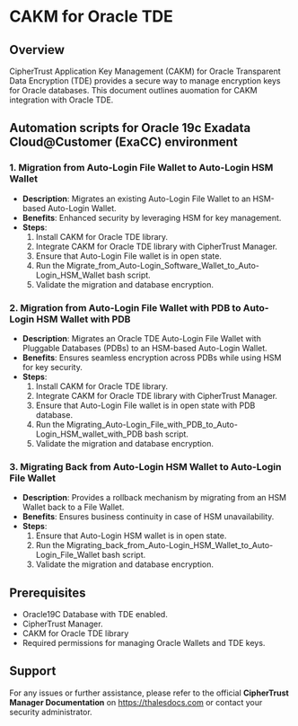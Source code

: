 # CAKM for Oracle TDE

## Overview
CipherTrust Application Key Management (CAKM) for Oracle Transparent Data Encryption (TDE) provides a secure way to manage encryption keys for Oracle databases. This document outlines auomation for CAKM integration with Oracle TDE.

## Automation scripts for Oracle 19c Exadata Cloud@Customer (ExaCC) environment 

### 1. Migration from Auto-Login File Wallet to Auto-Login HSM Wallet
- **Description**: Migrates an existing Auto-Login File Wallet to an HSM-based Auto-Login Wallet.
- **Benefits**: Enhanced security by leveraging HSM for key management.
- **Steps**:
  1. Install CAKM for Oracle TDE library.
  2. Integrate CAKM for Oracle TDE library with CipherTrust Manager.
  3. Ensure that Auto-Login File wallet is in open state.
  4. Run the Migrate_from_Auto-Login_Software_Wallet_to_Auto-Login_HSM_Wallet bash script.
  5. Validate the migration and database encryption.

### 2. Migration from Auto-Login File Wallet with PDB to Auto-Login HSM Wallet with PDB
- **Description**: Migrates an Oracle TDE Auto-Login File Wallet with Pluggable Databases (PDBs) to an HSM-based Auto-Login Wallet.
- **Benefits**: Ensures seamless encryption across PDBs while using HSM for key security.
- **Steps**:
  1. Install CAKM for Oracle TDE library.
  2. Integrate CAKM for Oracle TDE library with CipherTrust Manager.
  3. Ensure that Auto-Login File wallet is in open state with PDB database.
  4. Run the Migrating_Auto-Login_File_with_PDB_to_Auto-Login_HSM_wallet_with_PDB bash script.
  5. Validate the migration and database encryption.

### 3. Migrating Back from Auto-Login HSM Wallet to Auto-Login File Wallet
- **Description**: Provides a rollback mechanism by migrating from an HSM Wallet back to a File Wallet.
- **Benefits**: Ensures business continuity in case of HSM unavailability.
- **Steps**:
  1. Ensure that Auto-Login HSM wallet is in open state.
  2. Run the Migrating_back_from_Auto-Login_HSM_Wallet_to_Auto-Login_File_Wallet bash script.
  3. Validate the migration and database encryption.

## Prerequisites
- Oracle19C Database with TDE enabled.
- CipherTrust Manager.
- CAKM for Oracle TDE library
- Required permissions for managing Oracle Wallets and TDE keys.

## Support
For any issues or further assistance, please refer to the official **CipherTrust Manager Documentation** on https://thalesdocs.com or contact your security administrator.

